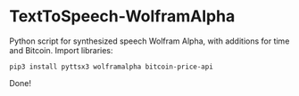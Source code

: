 # TextToSpeech-WolframAlpha
Python script for synthesized speech Wolfram Alpha, with additions for time and Bitcoin.
Import libraries:

    pip3 install pyttsx3 wolframalpha bitcoin-price-api
  
Done!
